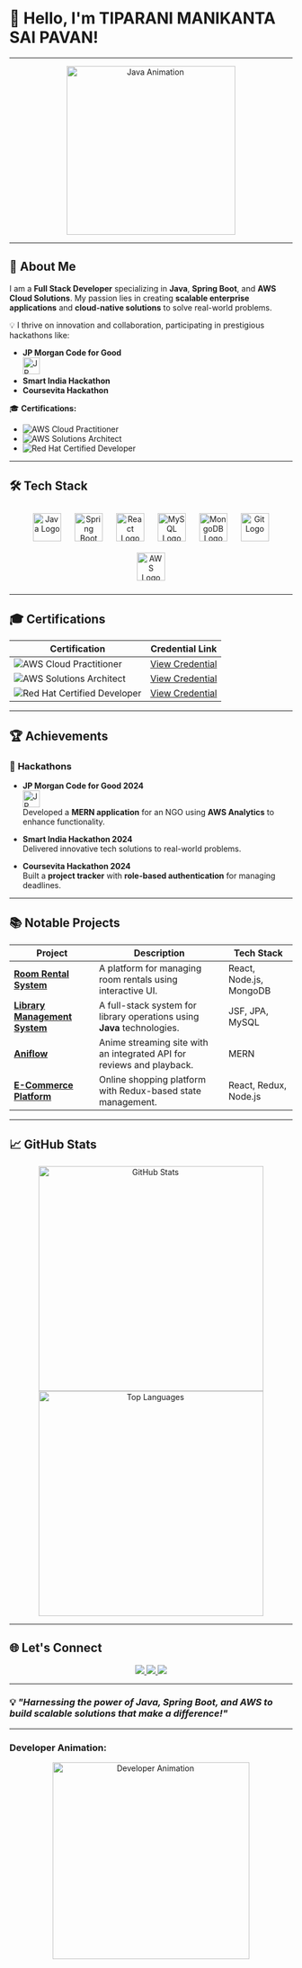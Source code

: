 # 👋 **Hello, I'm TIPARANI MANIKANTA SAI PAVAN!**

---

<div align="center">
  <img src="https://media.giphy.com/media/1yxFvq9SkkIikR2E4g/giphy.gif" alt="Java Animation" width="300"/>
</div>

---

## 🌟 **About Me**

I am a **Full Stack Developer** specializing in **Java**, **Spring Boot**, and **AWS Cloud Solutions**. My passion lies in creating **scalable enterprise applications** and **cloud-native solutions** to solve real-world problems.

💡 I thrive on innovation and collaboration, participating in prestigious hackathons like:
- **JP Morgan Code for Good**  
  <img src="https://upload.wikimedia.org/wikipedia/commons/thumb/5/59/JPMorgan_Chase_Logo_2008_1.svg/1280px-JPMorgan_Chase_Logo_2008_1.svg.png" alt="JP Morgan Logo" height="30">  
- **Smart India Hackathon**  
- **Coursevita Hackathon**

🎓 **Certifications:**
- ![AWS Cloud Practitioner](https://img.shields.io/badge/AWS-Cloud%20Practitioner-orange?style=for-the-badge&logo=amazonaws)
- ![AWS Solutions Architect](https://img.shields.io/badge/AWS-Solutions%20Architect-orange?style=for-the-badge&logo=amazonaws)
- ![Red Hat Certified Developer](https://img.shields.io/badge/Red%20Hat-Certified%20Developer-red?style=for-the-badge&logo=redhat)

---

## 🛠️ **Tech Stack**

<div align="center">
  <img src="https://cdn.jsdelivr.net/gh/devicons/devicon/icons/java/java-original.svg" alt="Java Logo" width="50" height="50" style="margin:10px;" />
  <img src="https://cdn.jsdelivr.net/gh/devicons/devicon/icons/spring/spring-original.svg" alt="Spring Boot Logo" width="50" height="50" style="margin:10px;" />
  <img src="https://cdn.jsdelivr.net/gh/devicons/devicon/icons/react/react-original.svg" alt="React Logo" width="50" height="50" style="margin:10px;" />
  <img src="https://cdn.jsdelivr.net/gh/devicons/devicon/icons/mysql/mysql-original.svg" alt="MySQL Logo" width="50" height="50" style="margin:10px;" />
  <img src="https://cdn.jsdelivr.net/gh/devicons/devicon/icons/mongodb/mongodb-original.svg" alt="MongoDB Logo" width="50" height="50" style="margin:10px;" />
  <img src="https://cdn.jsdelivr.net/gh/devicons/devicon/icons/git/git-original.svg" alt="Git Logo" width="50" height="50" style="margin:10px;" />
  <img src="https://cdn.jsdelivr.net/gh/devicons/devicon/icons/amazonwebservices/amazonwebservices-original.svg" alt="AWS Logo" width="50" height="50" style="margin:10px;" />
</div>

---

## 🎓 **Certifications**

| **Certification**                        | **Credential Link**                                                                                   |
|------------------------------------------|-------------------------------------------------------------------------------------------------------|
| ![AWS Cloud Practitioner](https://img.shields.io/badge/AWS-Cloud%20Practitioner-orange?style=for-the-badge&logo=amazonaws) | [View Credential](https://www.credly.com/badges/559c1cc5-609f-45de-8cc6-5a4dcae4815a/public_url)       |
| ![AWS Solutions Architect](https://img.shields.io/badge/AWS-Solutions%20Architect-orange?style=for-the-badge&logo=amazonaws) | [View Credential](https://www.credly.com/badges/cf16d0f4-a257-4fe9-9bc8-81f4e210a2c5/public_url)       |
| ![Red Hat Certified Developer](https://img.shields.io/badge/Red%20Hat-Certified%20Developer-red?style=for-the-badge&logo=redhat) | [View Credential](https://www.credly.com/badges/ee574b74-8eca-4b10-95e8-dfd65300dbd1/public_url)       |

---

## 🏆 **Achievements**

### 🚀 **Hackathons**
- **JP Morgan Code for Good 2024**  
  <img src="https://upload.wikimedia.org/wikipedia/commons/thumb/5/59/JPMorgan_Chase_Logo_2008_1.svg/1280px-JPMorgan_Chase_Logo_2008_1.svg.png" alt="JP Morgan Logo" height="30">  
  Developed a **MERN application** for an NGO using **AWS Analytics** to enhance functionality.

- **Smart India Hackathon 2024**  
  Delivered innovative tech solutions to real-world problems.

- **Coursevita Hackathon 2024**  
  Built a **project tracker** with **role-based authentication** for managing deadlines.

---

## 📚 **Notable Projects**

| **Project**                           | **Description**                                                                                  | **Tech Stack**                           |
|---------------------------------------|--------------------------------------------------------------------------------------------------|------------------------------------------|
| **[Room Rental System](#)**           | A platform for managing room rentals using interactive UI.                                       | React, Node.js, MongoDB                  |
| **[Library Management System](#)**    | A full-stack system for library operations using **Java** technologies.                         | JSF, JPA, MySQL                          |
| **[Aniflow](#)**                       | Anime streaming site with an integrated API for reviews and playback.                           | MERN                                     |
| **[E-Commerce Platform](#)**          | Online shopping platform with Redux-based state management.                                      | React, Redux, Node.js                    |

---

## 📈 **GitHub Stats**

<div align="center">
  <img src="https://github-readme-stats.vercel.app/api?username=Pavan17-cpu&show_icons=true&theme=radical" alt="GitHub Stats" width="400">
  <img src="https://github-readme-stats.vercel.app/api/top-langs/?username=Pavan17-cpu&layout=compact&theme=radical" alt="Top Languages" width="400">
</div>

---

## 🌐 **Let's Connect**

<div align="center">
  <a href="https://github.com/Pavan17-cpu">
    <img src="https://img.shields.io/badge/GitHub-Pavan17--cpu-blue?style=for-the-badge&logo=github" />
  </a>
  <a href="http://www.linkedin.com/in/manikanta-sai-pavan">
    <img src="https://img.shields.io/badge/LinkedIn-Manikanta%20Sai%20Pavan-blue?style=for-the-badge&logo=linkedin" />
  </a>
  <a href="mailto:mmsp13266@gmail.com">
    <img src="https://img.shields.io/badge/Email-mmsp13266%40gmail.com-red?style=for-the-badge&logo=gmail" />
  </a>
</div>

---

### 💡 _"Harnessing the power of Java, Spring Boot, and AWS to build scalable solutions that make a difference!"_

---

### Developer Animation:
<div align="center">
  <img src="https://media.giphy.com/media/6hDdrkPjBr9b6/giphy.gif" alt="Developer Animation" width="350" />
</div>
